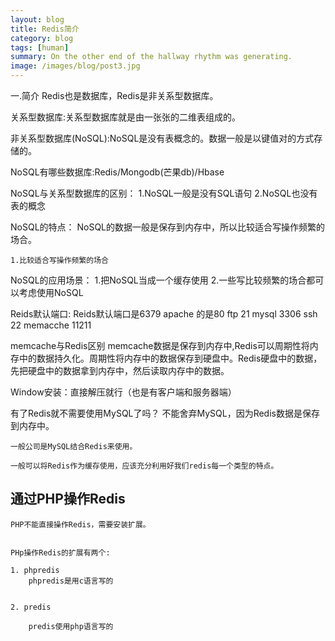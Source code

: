```yaml
---
layout: blog
title: Redis简介
category: blog
tags: [human]  
summary: On the other end of the hallway rhythm was generating.
image: /images/blog/post3.jpg
---
```


一.简介
Redis也是数据库，Redis是非关系型数据库。

关系型数据库:关系型数据库就是由一张张的二维表组成的。

非关系型数据库(NoSQL):NoSQL是没有表概念的。数据一般是以键值对的方式存储的。

NoSQL有哪些数据库:Redis/Mongodb(芒果db)/Hbase

NoSQL与关系型数据库的区别：
	1.NoSQL一般是没有SQL语句
	2.NoSQL也没有表的概念

NoSQL的特点：
	NoSQL的数据一般是保存到内存中，所以比较适合写操作频繁的场合。

	1.比较适合写操作频繁的场合

NoSQL的应用场景：
	1.把NoSQL当成一个缓存使用
	2.一些写比较频繁的场合都可以考虑使用NoSQL


Reids默认端口:
	Reids默认端口是6379
	apache 的是80
	ftp		21
	mysql	3306
	ssh		22
	memacche	11211

memcache与Redis区别
	memcache数据是保存到内存中,Redis可以周期性将内存中的数据持久化。周期性将内存中的数据保存到硬盘中。Redis硬盘中的数据，先把硬盘中的数据拿到内存中，然后读取内存中的数据。

Window安装：直接解压就行（也是有客户端和服务器端）



有了Redis就不需要使用MySQL了吗？
    不能舍弃MySQL，因为Redis数据是保存到内存中。

	一般公司是MySQL结合Redis来使用。

	一般可以将Redis作为缓存使用，应该充分利用好我们redis每一个类型的特点。


## 通过PHP操作Redis

	PHP不能直接操作Redis，需要安装扩展。


	PHp操作Redis的扩展有两个:

	1. phpredis
		phpredis是用c语言写的
	

	2. predis

		predis使用php语言写的
	





	

